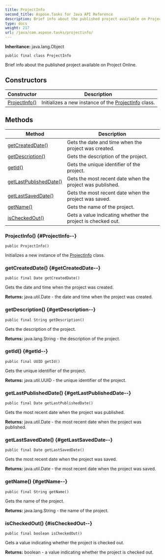 ```yaml
---
title: ProjectInfo
second_title: Aspose.Tasks for Java API Reference
description: Brief info about the published project available on Project Online.
type: docs
weight: 217
url: /java/com.aspose.tasks/projectinfo/
---
```


**Inheritance:**
java.lang.Object
```
public final class ProjectInfo
```

Brief info about the published project available on Project Online.
## Constructors

| Constructor | Description |
| --- | --- |
| [ProjectInfo()](#ProjectInfo--) | Initializes a new instance of the [ProjectInfo](../../com.aspose.tasks/projectinfo) class. |
## Methods

| Method | Description |
| --- | --- |
| [getCreatedDate()](#getCreatedDate--) | Gets the date and time when the project was created. |
| [getDescription()](#getDescription--) | Gets the description of the project. |
| [getId()](#getId--) | Gets the unique identifier of the project. |
| [getLastPublishedDate()](#getLastPublishedDate--) | Gets the most recent date when the project was published. |
| [getLastSavedDate()](#getLastSavedDate--) | Gets the most recent date when the project was saved. |
| [getName()](#getName--) | Gets the name of the project. |
| [isCheckedOut()](#isCheckedOut--) | Gets a value indicating whether the project is checked out. |
### ProjectInfo() {#ProjectInfo--}
```
public ProjectInfo()
```


Initializes a new instance of the [ProjectInfo](../../com.aspose.tasks/projectinfo) class.

### getCreatedDate() {#getCreatedDate--}
```
public final Date getCreatedDate()
```


Gets the date and time when the project was created.

**Returns:**
java.util.Date - the date and time when the project was created.
### getDescription() {#getDescription--}
```
public final String getDescription()
```


Gets the description of the project.

**Returns:**
java.lang.String - the description of the project.
### getId() {#getId--}
```
public final UUID getId()
```


Gets the unique identifier of the project.

**Returns:**
java.util.UUID - the unique identifier of the project.
### getLastPublishedDate() {#getLastPublishedDate--}
```
public final Date getLastPublishedDate()
```


Gets the most recent date when the project was published.

**Returns:**
java.util.Date - the most recent date when the project was published.
### getLastSavedDate() {#getLastSavedDate--}
```
public final Date getLastSavedDate()
```


Gets the most recent date when the project was saved.

**Returns:**
java.util.Date - the most recent date when the project was saved.
### getName() {#getName--}
```
public final String getName()
```


Gets the name of the project.

**Returns:**
java.lang.String - the name of the project.
### isCheckedOut() {#isCheckedOut--}
```
public final boolean isCheckedOut()
```


Gets a value indicating whether the project is checked out.

**Returns:**
boolean - a value indicating whether the project is checked out.

